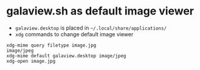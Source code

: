 # galaview.sh as default image viewer

* `galaview.desktop` is placed in `~/.local/share/applications/`
* `xdg` commands to change default image viewer
```
xdg-mime query filetype image.jpg
image/jpeg
xdg-mime default galaview.desktop image/jpeg
xdg-open image.jpg
```
